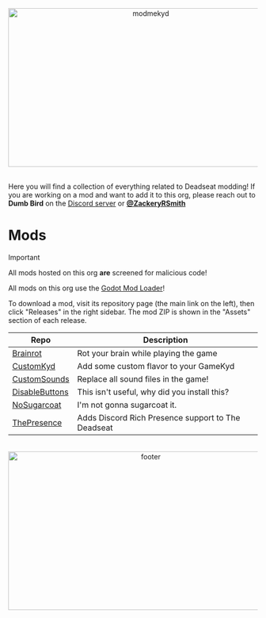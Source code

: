 <!-- HEAD -->
<div align=center>
  <img width="560" height="320" alt="modmekyd" src="https://github.com/user-attachments/assets/7a831ae5-77df-43af-adf5-4f105015f595" />
</div>
<br />

Here you will find a collection of everything related to Deadseat modding! If you are working on a mod and want to add it to this org, please reach out to **Dumb Bird** on the [Discord server](https://discord.com/invite/hnAY7DGPcS) or [**@ZackeryRSmith**](https://github.com/ZackeryRSmith)

# Mods
> [!IMPORTANT] 
> All mods hosted on this org **are** screened for malicious code!

All mods on this org use the [Godot Mod Loader](https://github.com/GodotModding/godot-mod-loader)!

To download a mod, visit its repository page (the main link on the left), then click "Releases" in the right sidebar. The mod ZIP is shown in the "Assets" section of each release.

| Repo | Description |
| --- | --- |
| [Brainrot](https://github.com/DeadseatModding/Brainrot) | Rot your brain while playing the game |
| [CustomKyd](https://github.com/DeadseatModding/CustomKyd) | Add some custom flavor to your GameKyd |
| [CustomSounds](https://github.com/DeadseatModding/CustomSounds) | Replace all sound files in the game! |
| [DisableButtons](https://github.com/DeadseatModding/DisableButtons) | This isn't useful, why did you install this? |
| [NoSugarcoat](https://github.com/DeadseatModding/NoSugarcoat) | I'm not gonna sugarcoat it. |
| [ThePresence](https://github.com/DeadseatModding/ThePresence) | Adds Discord Rich Presence support to The Deadseat |

<br />
<div align=center>
  <img width="560" height="320" alt="footer" src="https://github.com/user-attachments/assets/ef34736c-b6c0-426b-8a18-23d8c6d427e3" />
</div>
<!-- FOOTER -->
